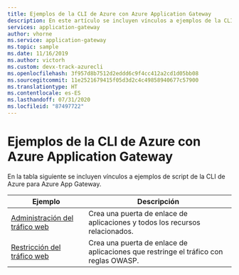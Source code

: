 ```yaml
---
title: Ejemplos de la CLI de Azure con Azure Application Gateway
description: En este artículo se incluyen vínculos a ejemplos de la CLI de Azure para que pueda implementar rápidamente Azure Application Gateway configurado de varias maneras.
services: application-gateway
author: vhorne
ms.service: application-gateway
ms.topic: sample
ms.date: 11/16/2019
ms.author: victorh
ms.custom: devx-track-azurecli
ms.openlocfilehash: 3f957d8b7512d2eddd6c9f4cc412a2cd1d05bb08
ms.sourcegitcommit: 11e2521679415f05d3d2c4c49858940677c57900
ms.translationtype: HT
ms.contentlocale: es-ES
ms.lasthandoff: 07/31/2020
ms.locfileid: "87497722"
---
```

# <a name="azure-cli-examples-for-azure-application-gateway"></a>Ejemplos de la CLI de Azure con Azure Application Gateway

En la tabla siguiente se incluyen vínculos a ejemplos de script de la CLI de Azure para Azure App Gateway.

| Ejemplo | Descripción |
|-------- | ----------- |
| [Administración del tráfico web](./scripts/create-vmss-cli.md) | Crea una puerta de enlace de aplicaciones y todos los recursos relacionados. |
| [Restricción del tráfico web](./scripts/create-vmss-waf-cli.md) | Crea una puerta de enlace de aplicaciones que restringe el tráfico con reglas OWASP.|
